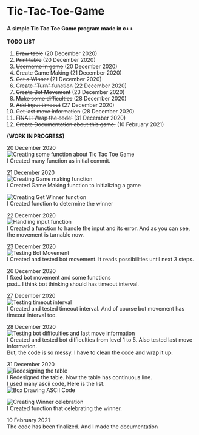 # Tic-Tac-Toe-Game

#### A simple Tic Tac Toe Game program made in c++

**TODO LIST**
1. ~~Draw table~~ (20 December 2020)
2. ~~Print table~~ (20 December 2020)
3. ~~Username in game~~ (20 December 2020)
4. ~~Create Game Making~~ (21 December 2020)
5. ~~Get a Winner~~ (21 December 2020)
6. ~~Create "Turn" function~~ (22 December 2020)
7. ~~Create Bot Movement~~ (23 December 2020)
8. ~~Make some difficulties~~ (28 December 2020)
9. ~~Add input timeout~~ (27 December 2020)
10. ~~Get last move information~~ (28 December 2020)
11. ~~FINAL: Wrap the code!~~ (31 December 2020)
12. ~~Create Documentation about this game.~~ (10 February 2021)

**(WORK IN PROGRESS)**

20 December 2020<br />
![Creating some function about Tic Tac Toe Game](img-progress/20-des-2020.png)<br />
I Created many function as initial commit.<br />

21 December 2020<br />
![Creating Game making function](img-progress/21-des-2020-1.png)<br />
I Created Game Making function to initializing a game<br />

![Creating Get Winner function](img-progress/21-des-2020-2.png)<br />
I Created function to determine the winner<br />

22 December 2020<br />
![Handling input function](img-progress/22-des-2020-1.png)<br />
I Created a function to handle the input and its error. And as you can see, the movement is turnable now.<br />

23 December 2020<br />
![Testing Bot Movement](img-progress/23-des-2020-1.png)<br />
I Created and tested bot movement. It reads possibilities until next 3 steps.<br />

26 December 2020<br />
I fixed bot movement and some functions<br />
psst.. I think bot thinking should has timeout interval.<br />

27 December 2020<br />
![Testing timeout interval](img-progress/27-des-2020-1.png)<br />
I Created and tested timeout interval. And of course bot movement has timeout interval too.<br />

28 December 2020<br />
![Testing bot difficulties and last move information](img-progress/28-des-2020-1.png)<br />
I Created and tested bot difficulties from level 1 to 5. Also tested last move information.<br />
But, the code is so messy. I have to clean the code and wrap it up.<br />

31 December 2020<br />
![Redesigning the table](img-progress/31-des-2020-1.png)<br />
I Redesigned the table. Now the table has continuous line.<br />
I used many ascii code, Here is the list.<br/>
![Box Drawing ASCII Code](img-progress/ascii-box-drawing.png)<br />

![Creating Winner celebration](img-progress/31-des-2020-2.gif)<br />
I Created function that celebrating the winner.<br />

10 February 2021<br />
The code has been finalized. And I made the documentation<br />
